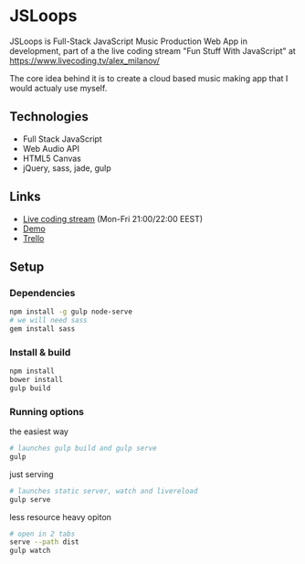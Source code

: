 # JSLoops
JSLoops is Full-Stack JavaScript Music Production Web App in development, 
part of a the live coding stream "Fun Stuff With JavaScript" at https://www.livecoding.tv/alex_milanov/

The core idea behind it is to create a cloud based music making app that I would actualy use myself.

## Technologies
- Full Stack JavaScript
- Web Audio API
- HTML5 Canvas
- jQuery, sass, jade, gulp

## Links
- [Live coding stream](https://www.livecoding.tv/alex_milanov/) (Mon-Fri 21:00/22:00 EEST)
- [Demo](http://jsloops.wp.alexmilanov.com)
- [Trello](https://trello.com/b/R25n686F/jsloops)


## Setup

### Dependencies
```sh
npm install -g gulp node-serve
# we will need sass
gem install sass
```

### Install & build
```sh
npm install
bower install
gulp build
```

### Running options
the easiest way
```sh
# launches gulp build and gulp serve
gulp
```
just serving
```sh
# launches static server, watch and livereload
gulp serve
```
less resource heavy opiton
```sh
# open in 2 tabs
serve --path dist
gulp watch
```
